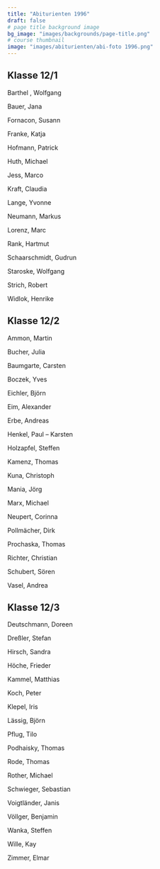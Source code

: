 ```yaml
---
title: "Abiturienten 1996"
draft: false
# page title background image
bg_image: "images/backgrounds/page-title.png"
# course thumbnail
image: "images/abiturienten/abi-foto 1996.png"
---
```


## Klasse 12/1

Barthel , Wolfgang

Bauer, Jana

Fornacon, Susann

Franke, Katja

Hofmann, Patrick

Huth, Michael

Jess, Marco

Kraft, Claudia

Lange, Yvonne

Neumann, Markus

Lorenz, Marc

Rank, Hartmut

Schaarschmidt, Gudrun

Staroske, Wolfgang

Strich, Robert

Widlok, Henrike

## Klasse 12/2

Ammon, Martin

Bucher, Julia

Baumgarte, Carsten

Boczek, Yves

Eichler, Björn

Eim, Alexander

Erbe, Andreas

Henkel, Paul – Karsten

Holzapfel, Steffen

Kamenz, Thomas

Kuna, Christoph

Mania, Jörg

Marx, Michael

Neupert, Corinna

Pollmächer, Dirk

Prochaska, Thomas

Richter, Christian

Schubert, Sören

Vasel, Andrea

## Klasse 12/3

Deutschmann, Doreen

Dreßler, Stefan

Hirsch, Sandra

Höche, Frieder

Kammel, Matthias

Koch, Peter

Klepel, Iris

Lässig, Björn

Pflug, Tilo

Podhaisky, Thomas

Rode, Thomas

Rother, Michael

Schwieger, Sebastian

Voigtländer, Janis

Völlger, Benjamin

Wanka, Steffen

Wille, Kay

Zimmer, Elmar
